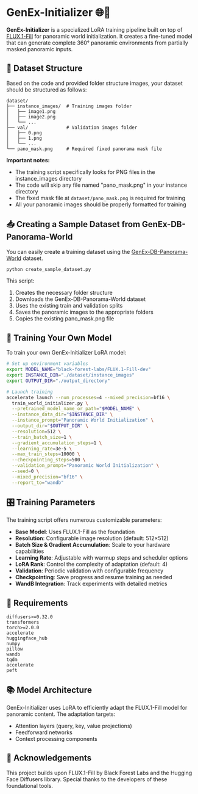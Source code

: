 # GenEx-Initializer 🌐🎨

**GenEx-Initializer** is a specialized LoRA training pipeline built on top of [FLUX.1-Fill](https://huggingface.co/black-forest-labs/FLUX.1-Fill-dev) for panoramic world initialization.
It creates a fine-tuned model that can generate complete 360° panoramic environments from partially masked panoramic inputs.

## 📂 Dataset Structure

Based on the code and provided folder structure images, your dataset should be structured as follows:

```
dataset/
├── instance_images/  # Training images folder
│   ├── image1.png
│   ├── image2.png
│   └── ...
├── val/              # Validation images folder
│   ├── 0.png
│   ├── 1.png
│   └── ...
└── pano_mask.png     # Required fixed panorama mask file
```

**Important notes:**
- The training script specifically looks for PNG files in the instance_images directory
- The code will skip any file named "pano_mask.png" in your instance directory
- The fixed mask file at `dataset/pano_mask.png` is required for training
- All your panoramic images should be properly formatted for training


## 📥 Creating a Sample Dataset from GenEx-DB-Panorama-World

You can easily create a training dataset using the [GenEx-DB-Panorama-World](https://huggingface.co/datasets/genex-world/GenEx-DB-Panorama-World) dataset. 

```python
python create_sample_dataset.py
```

This script:
1. Creates the necessary folder structure
2. Downloads the GenEx-DB-Panorama-World dataset
3. Uses the existing train and validation splits
4. Saves the panoramic images to the appropriate folders
5. Copies the existing pano_mask.png file



## 🚀 Training Your Own Model

To train your own GenEx-Initializer LoRA model:

```bash
# Set up environment variables
export MODEL_NAME="black-forest-labs/FLUX.1-Fill-dev"
export INSTANCE_DIR="./dataset/instance_images"
export OUTPUT_DIR="./output_directory"

# Launch training
accelerate launch --num_processes=4 --mixed_precision=bf16 \
  train_world_initializer.py \
  --pretrained_model_name_or_path="$MODEL_NAME" \
  --instance_data_dir="$INSTANCE_DIR" \
  --instance_prompt="Panoramic World Initialization" \
  --output_dir="$OUTPUT_DIR" \
  --resolution=512 \
  --train_batch_size=1 \
  --gradient_accumulation_steps=1 \
  --learning_rate=3e-5 \
  --max_train_steps=10000 \
  --checkpointing_steps=500 \
  --validation_prompt="Panoramic World Initialization" \
  --seed=0 \
  --mixed_precision="bf16" \
  --report_to="wandb"
```

## 🎛️ Training Parameters

The training script offers numerous customizable parameters:

- **Base Model**: Uses FLUX.1-Fill as the foundation
- **Resolution**: Configurable image resolution (default: 512×512)
- **Batch Size & Gradient Accumulation**: Scale to your hardware capabilities 
- **Learning Rate**: Adjustable with warmup steps and scheduler options
- **LoRA Rank**: Control the complexity of adaptation (default: 4)
- **Validation**: Periodic validation with configurable frequency
- **Checkpointing**: Save progress and resume training as needed
- **WandB Integration**: Track experiments with detailed metrics

## 🔧 Requirements

```
diffusers>=0.32.0
transformers
torch>=2.0.0
accelerate
huggingface_hub
numpy
pillow
wandb
tqdm
accelerate
peft
```

## 📚 Model Architecture

GenEx-Initializer uses LoRA to efficiently adapt the FLUX.1-Fill model for panoramic content. The adaptation targets:

- Attention layers (query, key, value projections)
- Feedforward networks
- Context processing components

## 🙏 Acknowledgements

This project builds upon FLUX.1-Fill by Black Forest Labs and the Hugging Face Diffusers library. Special thanks to the developers of these foundational tools.
